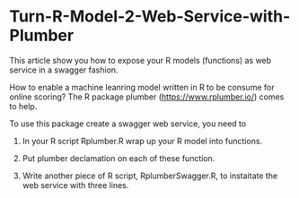 # Turn-R-Model-2-Web-Service-with-Plumber
This article show you how to expose your R models (functions) as web service in a swagger fashion. 

How to enable a machine leanring model written in R to be consume for online scoring? The R package plumber (https://www.rplumber.io/) comes to help.

To use this package create a swagger web service, you need to

1. In your R script Rplumber.R wrap up your R model into functions.

2. Put plumber declamation on each of these function.

3. Write another piece of R script, RplumberSwagger.R, to instaitate the web service with three lines.

